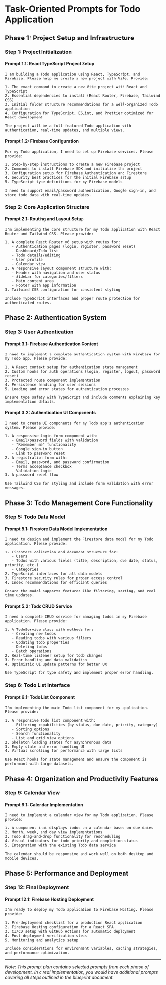 # Task-Oriented Prompts for Todo Application

## **Phase 1: Project Setup and Infrastructure**

### **Step 1: Project Initialization**

#### **Prompt 1.1: React TypeScript Project Setup**
```text
I am building a Todo application using React, TypeScript, and Firebase. Please help me create a new project with Vite. Provide:

1. The exact command to create a new Vite project with React and TypeScript
2. Essential dependencies to install (React Router, Firebase, Tailwind CSS)
3. Initial folder structure recommendations for a well-organized Todo application
4. Configuration for TypeScript, ESLint, and Prettier optimized for React development

The project will be a full-featured Todo application with authentication, real-time updates, and multiple views.
```

#### **Prompt 1.2: Firebase Configuration**
```text
For my Todo application, I need to set up Firebase services. Please provide:

1. Step-by-step instructions to create a new Firebase project
2. Commands to install Firebase SDK and initialize the project
3. Configuration setup for Firebase Authentication and Firestore
4. Security best practices for the initial Firebase setup
5. TypeScript type definitions for my Firebase models

I need to support email/password authentication, Google sign-in, and store todo data with real-time updates.
```

### **Step 2: Core Application Structure**

#### **Prompt 2.1: Routing and Layout Setup**
```text
I'm implementing the core structure for my Todo application with React Router and Tailwind CSS. Please provide:

1. A complete React Router v6 setup with routes for:
   - Authentication pages (login, register, password reset)
   - Dashboard/Todo list
   - Todo details/editing
   - User profile
   - Calendar view
2. A responsive layout component structure with:
   - Header with navigation and user status
   - Sidebar for categories/filters
   - Main content area
   - Footer with app information
3. Tailwind CSS configuration for consistent styling

Include TypeScript interfaces and proper route protection for authenticated routes.
```

## **Phase 2: Authentication System**

### **Step 3: User Authentication**

#### **Prompt 3.1: Firebase Authentication Context**
```text
I need to implement a complete authentication system with Firebase for my Todo app. Please provide:

1. A React context setup for authentication state management
2. Custom hooks for auth operations (login, register, logout, password reset)
3. Protected route component implementation
4. Persistence handling for user sessions
5. Loading and error states for authentication processes

Ensure type safety with TypeScript and include comments explaining key implementation details.
```

#### **Prompt 3.2: Authentication UI Components**
```text
I need to create UI components for my Todo app's authentication system. Please provide:

1. A responsive login form component with:
   - Email/password fields with validation
   - "Remember me" functionality
   - Google sign-in button
   - Link to password reset
2. A registration form with:
   - Email, password, and password confirmation
   - Terms acceptance checkbox
   - Validation logic
3. A password reset flow

Use Tailwind CSS for styling and include form validation with error messages.
```

## **Phase 3: Todo Management Core Functionality**

### **Step 5: Todo Data Model**

#### **Prompt 5.1: Firestore Data Model Implementation**
```text
I need to design and implement the Firestore data model for my Todo application. Please provide:

1. Firestore collection and document structure for:
   - Users
   - Todos with various fields (title, description, due date, status, priority, etc.)
   - Categories
2. TypeScript interfaces for all data models
3. Firestore security rules for proper access control
4. Index recommendations for efficient queries

Ensure the model supports features like filtering, sorting, and real-time updates.
```

#### **Prompt 5.2: Todo CRUD Service**
```text
I need a complete CRUD service for managing todos in my Firebase application. Please provide:

1. A TodoService class with methods for:
   - Creating new todos
   - Reading todos with various filters
   - Updating todo properties
   - Deleting todos
   - Batch operations
2. Real-time listener setup for todo changes
3. Error handling and data validation
4. Optimistic UI update patterns for better UX

Use TypeScript for type safety and implement proper error handling.
```

### **Step 6: Todo List Interface**

#### **Prompt 6.1: Todo List Component**
```text
I'm implementing the main Todo list component for my application. Please provide:

1. A responsive Todo list component with:
   - Filtering capabilities (by status, due date, priority, category)
   - Sorting options
   - Search functionality
   - List and grid view options
2. Skeleton loading states for asynchronous data
3. Empty state and error handling UI
4. Virtual scrolling for performance with large lists

Use React hooks for state management and ensure the component is performant with large datasets.
```

## **Phase 4: Organization and Productivity Features**

### **Step 9: Calendar View**

#### **Prompt 9.1: Calendar Implementation**
```text
I need to implement a calendar view for my Todo application. Please provide:

1. A component that displays todos on a calendar based on due dates
2. Month, week, and day view implementations
3. Todo drag-and-drop functionality for rescheduling
4. Visual indicators for todo priority and completion status
5. Integration with the existing Todo data service

The calendar should be responsive and work well on both desktop and mobile devices.
```

## **Phase 5: Performance and Deployment**

### **Step 12: Final Deployment**

#### **Prompt 12.1: Firebase Hosting Deployment**
```text
I'm ready to deploy my Todo application to Firebase Hosting. Please provide:

1. Pre-deployment checklist for a production React application
2. Firebase Hosting configuration for a React SPA
3. CI/CD setup with GitHub Actions for automatic deployment
4. Post-deployment verification steps
5. Monitoring and analytics setup

Include considerations for environment variables, caching strategies, and performance optimization.
```

---

*Note: This prompt plan contains selected prompts from each phase of development. In a real implementation, you would have additional prompts covering all steps outlined in the blueprint document.*